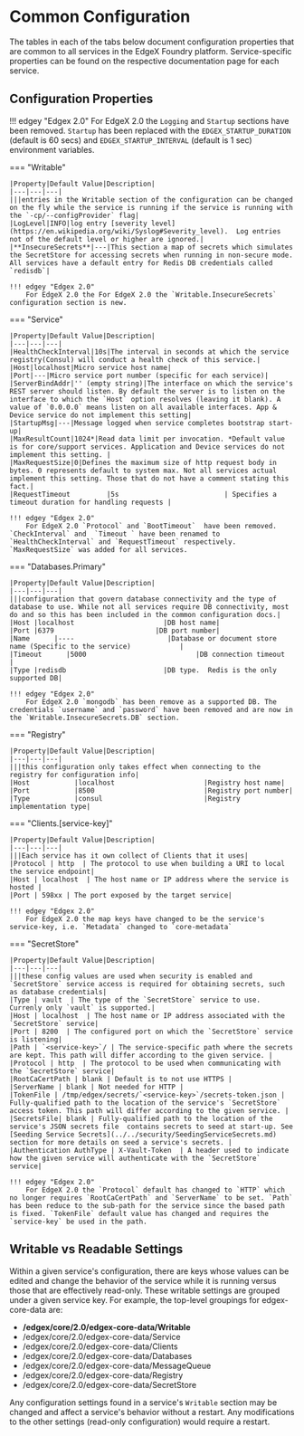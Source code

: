 # Common Configuration

The tables in each of the tabs below document configuration properties that are common to all services in the EdgeX Foundry platform. Service-specific properties can be found on the respective documentation page for each service.

## Configuration Properties

!!! edgey "Edgex 2.0"
    For EdgeX 2.0 the `Logging` and `Startup` sections have been removed. `Startup` has been replaced with the `EDGEX_STARTUP_DURATION` (default is 60 secs) and `EDGEX_STARTUP_INTERVAL` (default is 1 sec) environment variables.


=== "Writable"

    |Property|Default Value|Description|
    |---|---|---|
    |||entries in the Writable section of the configuration can be changed on the fly while the service is running if the service is running with the `-cp/--configProvider` flag|
    |LogLevel|INFO|log entry [severity level](https://en.wikipedia.org/wiki/Syslog#Severity_level).  Log entries not of the default level or higher are ignored.|
    |**InsecureSecrets**|---|This section a map of secrets which simulates the SecretStore for accessing secrets when running in non-secure mode. All services have a default entry for Redis DB credentials called `redisdb`|
    
    !!! edgey "Edgex 2.0"
        For EdgeX 2.0 the For EdgeX 2.0 the `Writable.InsecureSecrets` configuration section is new. 

=== "Service"

    |Property|Default Value|Description|
    |---|---|---|
    |HealthCheckInterval|10s|The interval in seconds at which the service registry(Consul) will conduct a health check of this service.|
    |Host|localhost|Micro service host name|
    |Port|---|Micro service port number (specific for each service)|
    |ServerBindAddr|'' (empty string)|The interface on which the service's REST server should listen. By default the server is to listen on the interface to which the `Host` option resolves (leaving it blank). A value of `0.0.0.0` means listen on all available interfaces. App & Device service do not implement this setting|
    |StartupMsg|---|Message logged when service completes bootstrap start-up|
    |MaxResultCount|1024*|Read data limit per invocation. *Default value is for core/support services. Application and Device services do not implement this setting. |
    |MaxRequestSize|0|Defines the maximum size of http request body in bytes. 0 represents default to system max. Not all services actual implement this setting. Those that do not have a comment stating this fact.|
    |RequestTimeout         |5s                          | Specifies a timeout duration for handling requests |
    
    !!! edgey "Edgex 2.0"
        For EdgeX 2.0 `Protocol` and `BootTimeout`  have been removed. `CheckInterval` and  `Timeout ` have been renamed to `HealthCheckInterval` and `RequestTimeout` respectively. `MaxRequestSize` was added for all services.

=== "Databases.Primary"

    |Property|Default Value|Description|
    |---|---|---|
    |||configuration that govern database connectivity and the type of database to use. While not all services require DB connectivity, most do and so this has been included in the common configuration docs.|
    |Host |localhost                      |DB host name|
    |Port |6379                         |DB port number|
    |Name      |----                       |Database or document store name (Specific to the service)            |
    |Timeout      |5000                           |DB connection timeout                                              |
    |Type |redisdb                        |DB type.  Redis is the only supported DB|
    
    !!! edgey "Edgex 2.0"
        For EdgeX 2.0 `mongodb` has been remove as a supported DB. The credentials `username` and `password` have been removed and are now in the `Writable.InsecureSecrets.DB` section.

=== "Registry"

    |Property|Default Value|Description|
    |---|---|---|
    |||this configuration only takes effect when connecting to the registry for configuration info|
    |Host           |localhost                      |Registry host name|
    |Port           |8500                           |Registry port number|
    |Type           |consul                         |Registry implementation type|

=== "Clients.[service-key]"

    |Property|Default Value|Description|
    |---|---|---|
    |||Each service has it own collect of Clients that it uses|
    |Protocol | http  | The protocol to use when building a URI to local the service endpoint|
    |Host | localhost  | The host name or IP address where the service is hosted |
    |Port | 598xx | The port exposed by the target service|
    
    !!! edgey "Edgex 2.0"
        For EdgeX 2.0 the map keys have changed to be the service's service-key, i.e. `Metadata` changed to `core-metadata`

=== "SecretStore"

    |Property|Default Value|Description|
    |---|---|---|
    |||these config values are used when security is enabled and `SecretStore` service access is required for obtaining secrets, such as database credentials|
    |Type | vault  | The type of the `SecretStore` service to use. Currenly only `vault` is supported.|
    |Host | localhost  | The host name or IP address associated with the `SecretStore` service|
    |Port | 8200  | The configured port on which the `SecretStore` service is listening|
    |Path | `<service-key>`/ | The service-specific path where the secrets are kept. This path will differ according to the given service. |
    |Protocol | http  | The protocol to be used when communicating with the `SecretStore` service|
    |RootCaCertPath | blank | Default is to not use HTTPS |
    |ServerName | blank | Not needed for HTTP |
    |TokenFile | /tmp/edgex/secrets/`<service-key>`/secrets-token.json | Fully-qualified path to the location of the service's `SecretStore` access token. This path will differ according to the given service. |
    |SecretsFile| blank | Fully-qualified path to the location of the service's JSON secrets file  contains secrets to seed at start-up. See [Seeding Service Secrets](../../security/SeedingServiceSecrets.md) section for more details on seed a service's secrets. |
    |Authentication AuthType | X-Vault-Token  | A header used to indicate how the given service will authenticate with the `SecretStore` service|
    
    !!! edgey "Edgex 2.0"
        For EdgeX 2.0 the `Protocol` default has changed to `HTTP` which no longer requires `RootCaCertPath` and `ServerName` to be set. `Path` has been reduce to the sub-path for the service since the based path is fixed. `TokenFile` default value has changed and requires the `service-key` be used in the path.

## Writable vs Readable Settings

Within a given service's configuration, there are keys whose values can be edited and change the behavior of the service while it is running
versus those that are effectively read-only. These writable settings are grouped under a given service key. For example, the top-level groupings
for edgex-core-data are:

- **/edgex/core/2.0/edgex-core-data/Writable**
- /edgex/core/2.0/edgex-core-data/Service
- /edgex/core/2.0/edgex-core-data/Clients
- /edgex/core/2.0/edgex-core-data/Databases
- /edgex/core/2.0/edgex-core-data/MessageQueue
- /edgex/core/2.0/edgex-core-data/Registry
- /edgex/core/2.0/edgex-core-data/SecretStore

Any configuration settings found in a service's `Writable` section may be changed and affect a service's behavior without a restart. Any
modifications to the other settings (read-only configuration) would require a restart.

